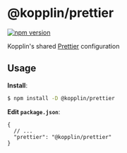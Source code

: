# @kopplin/prettier

[![npm version](https://badge.fury.io/js/%40kopplin%2Fprettier.svg)](https://badge.fury.io/js/%40kopplin%2Fprettier)

Kopplin's shared [Prettier](https://prettier.io) configuration

## Usage

**Install**:

```sh
$ npm install -D @kopplin/prettier
```

**Edit `package.json`**:

```jsonc
{
  // ...
  "prettier": "@kopplin/prettier"
}
```
